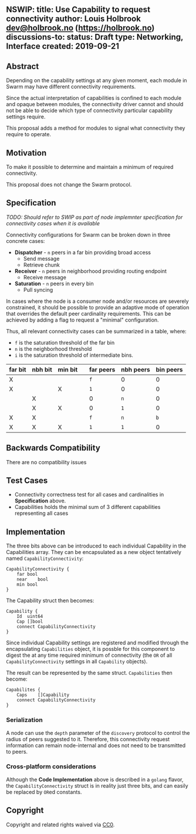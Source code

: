 NSWIP: <to be assigned>
title: Use Capability to request connectivity
author: Louis Holbrook <dev@holbrook.no> (https://holbrook.no)
discussions-to: <URL>
status: Draft
type: Networking, Interface
created: 2019-09-21
---


## Abstract

Depending on the capability settings at any given moment, each module in Swarm may have different connectivity requirements.

Since the actual interpretation of capabilities is confined to each module and opaque between modules, the connectivity driver cannot and should not be able to decide which type of connectivity particular capability settings require.

This proposal adds a method for modules to signal what connectivity they require to operate.


## Motivation

To make it possible to determine and maintain a minimum of required connectivity.

This proposal does not change the Swarm protocol.


## Specification

*TODO: Should refer to SWIP as part of node implemnter specification for connectivity cases when it is available*

Connectivity configurations for Swarm can be broken down in three concrete cases:

* **Dispatcher** - `n` peers in a far bin providing broad access
  - Send message
  - Retrieve chunk
* **Receiver** - `n` peers in neighborhood providing routing endpoint
  - Receive message
* **Saturation** - `n` peers in every bin
  - Pull syncing

In cases where the node is a consumer node and/or resources are severely constrained, it should be possible to provide an adaptive mode of operation that overrides the default peer cardinality requirements. This can be achieved by adding a flag to request a "minimal" configuration.

Thus, all relevant connectivity cases can be summarized in a table, where:

* `f` is the saturation threshold of the far bin
* `n` is the neighborhood threshold
* `i` is the saturation threshold of intermediate bins.

|far bit|nbh bit|min bit| | far peers | nbh peers | bin peers | 
|---|---|---|---|---|---|---|
| X |   |   | | `f` | 0 | 0 |
| X |   | X | |  `1` | 0 | 0 |
|   | X |   | |  0 | `n` | 0 | 
|   | X | X | |  0 | `1` | 0 | 
| X | X |   | |  `f` | `n` | `b` |
| X | X | X | | `1` | `1` | 0 |


## Backwards Compatibility

There are no compatibility issues


## Test Cases

* Connectivity correctness test for all cases and cardinalities in **Specification** above.
* Capabilities holds the minimal sum of 3 different capabilities representing all cases


## Implementation

The three bits above can be introduced to each individual Capability in the Capabilities array. They can be encapsulated as a new object tentatively named `CapabilityConnectivity`:

```
CapabilityConnectivity {
	far	bool
	near	bool
	min	bool
}
```

The Capability struct then becomes:

```
Capability {
	Id	uint64
	Cap	[]bool
	connect CapabilityConnectivity
}
```

Since individual Capability settings are registered and modified through the encapsulating `Capabilities` object, it is possble for this component to digest the at any time required minimum of connectivity (the `OR` of all `CapabilityConnectivity` settings in all `Capability` objects). 

The result can be represented by the same struct. `Capabilities` then become:

```
Capabilites {
	Caps	[]Capability
	connect CapabilityConnectivity
}
```

### Serialization

A node can use the `depth` parameter of the `discovery` protocol to control the radius of peers suggested to it. Therefore, this connectivity request information can remain node-internal and does not need to be transmitted to peers.


### Cross-platform considerations

Although the **Code Implementation** above is described in a `golang` flavor, the `CapabilityConnectivity` struct is in reality just three bits, and can easily be replaced by `OR`ed constants.



## Copyright

Copyright and related rights waived via [CC0](https://creativecommons.org/publicdomain/zero/1.0/).
